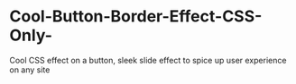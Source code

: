 # Cool-Button-Border-Effect-CSS-Only-
Cool CSS effect on a button, sleek slide effect to spice up user experience on any site
